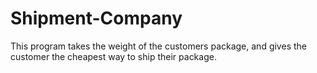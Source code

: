 # Shipment-Company
This program takes the weight of the customers package, and gives the customer the cheapest way to ship their package.
